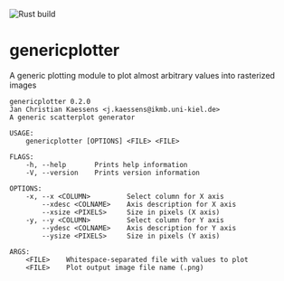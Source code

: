 ![Rust build](https://github.com/ikmb/genericplotter/workflows/Rust/badge.svg?branch=master)

# genericplotter
A generic plotting module to plot almost arbitrary values into rasterized images

```
genericplotter 0.2.0
Jan Christian Kaessens <j.kaessens@ikmb.uni-kiel.de>
A generic scatterplot generator

USAGE:
    genericplotter [OPTIONS] <FILE> <FILE>

FLAGS:
    -h, --help       Prints help information
    -V, --version    Prints version information

OPTIONS:
    -x, --x <COLUMN>         Select column for X axis
        --xdesc <COLNAME>    Axis description for X axis
        --xsize <PIXELS>     Size in pixels (X axis)
    -y, --y <COLUMN>         Select column for Y axis
        --ydesc <COLNAME>    Axis description for Y axis
        --ysize <PIXELS>     Size in pixels (Y axis)

ARGS:
    <FILE>    Whitespace-separated file with values to plot
    <FILE>    Plot output image file name (.png)
```
